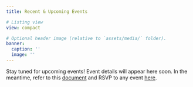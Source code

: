 ```yaml
---
title: Recent & Upcoming Events

# Listing view
view: compact

# Optional header image (relative to `assets/media/` folder).
banner:
  caption: ''
  image: ''
---
```

Stay tuned for upcoming events!
Event details will appear here soon. In the meantime, refer to this [document](https://docs.google.com/document/d/1Vd0k-6cVOZBBMqXXYKgayLnazv-U-4fzdE9ho7rH2qM/edit?usp=sharing) and RSVP to any event [here](https://forms.gle/jYUa1v1NPN5VPyQs5).